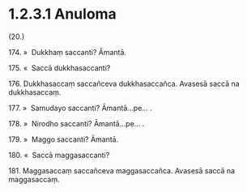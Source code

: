 

# 1.2.3.1 Anuloma





(20.)

174\. »  Dukkhaṃ saccanti? Āmantā.

175\. «  Saccā dukkhasaccanti?

176\. Dukkhasaccaṃ saccañceva dukkhasaccañca. Avasesā saccā na dukkhasaccaṃ.

177\. »  Samudayo saccanti? Āmantā…pe… .

178\. »  Nirodho saccanti? Āmantā…pe… .

179\. »  Maggo saccanti? Āmantā.

180\. «  Saccā maggasaccanti?

181\. Maggasaccaṃ saccañceva maggasaccañca. Avasesā saccā na maggasaccaṃ.




